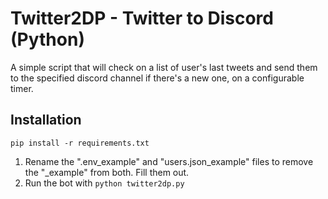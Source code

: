 # Twitter2DP - Twitter to Discord (Python)

A simple script that will check on a list of user's last tweets and send them to the specified discord channel if there's a new one, on a configurable timer.

## Installation
``pip install -r requirements.txt``

1. Rename the ".env_example" and "users.json_example" files to remove the "_example" from both. Fill them out.
2. Run the bot with ``python twitter2dp.py``
